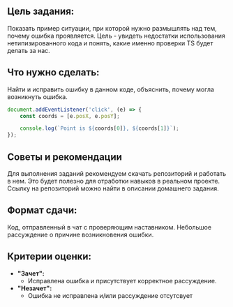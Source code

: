 ## Цель задания:

Показать пример ситуации, при которой нужно размышлять над тем, почему ошибка проявляется. Цель - увидеть недостатки использования нетипизированного кода и понять, какие именно проверки TS будет делать за нас.

## Что нужно сделать:

Найти и исправить ошибку в данном коде, объяснить, почему могла возникнуть ошибка.

```jsx
document.addEventListener('click', (e) => {
    const coords = [e.posX, e.posY];

    console.log(`Point is ${coords[0]}, ${coords[1]}`);
});
```

## Советы и рекомендации

Для выполнения заданий рекомендуем скачать репозиторий и работать в нем. Это будет полезно для отработки навыков в реальном проекте. Ссылку на репозиторий можно найти в описании домашнего задания.

## **Формат сдачи:**

Код, отправленный в чат с проверяющим наставником. Небольшое рассуждение о причине возникновения ошибки.

## **Критерии оценки:**

- **"Зачет":**
    - Исправлена ошибка и присутствует корректное рассуждение.
- **"Незачет":**
    - Ошибка не исправлена и/или рассуждение отсутсвует
